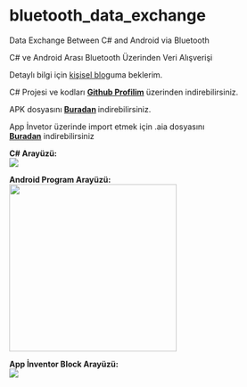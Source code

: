 # bluetooth_data_exchange
<p>Data Exchange Between C# and Android via Bluetooth</p>
<p>C# ve Android Arası Bluetooth Üzerinden Veri Alışverişi</p>

Detaylı bilgi için <a target="_blank" href="https://www.muminkoykiran.com/blog/2016/12/c-android-arasi-bluetooth-veri-alisverisi/">kişisel blog</a>uma beklerim.

C# Projesi ve kodları <a href="https://github.com/muminkoykiran/bluetooth_data_exchange"><strong>Github Profilim</strong></a> üzerinden indirebilirsiniz.

APK dosyasını <strong><a href="https://www.muminkoykiran.com/blog/wp-content/uploads/2016/12/CsharpAndroidArasiBluetoothVeriAlisverisi-apk.zip">Buradan</a> </strong>indirebilirsiniz.

App İnvetor üzerinde import etmek için .aia dosyasını <strong><a href="https://www.muminkoykiran.com/blog/wp-content/uploads/2016/12/CsharpAndroidArasiBluetoothVeriAlisverisi-aia.zip">Buradan</a></strong> indirebilirsiniz

<strong>C# Arayüzü:</strong><br />
<a href="https://www.muminkoykiran.com/blog/wp-content/uploads/2016/12/C-Android-Arası-Bluetooth-Veri-Alışverişi-C-Arayüzü.png"><img src="https://www.muminkoykiran.com/blog/wp-content/uploads/2016/12/C-Android-Arası-Bluetooth-Veri-Alışverişi-C-Arayüzü.png"/></a>

<strong>Android Program Arayüzü:</strong><br />
<a href="https://www.muminkoykiran.com/blog/wp-content/uploads/2016/12/C-Android-Arası-Bluetooth-Veri-Alışverişi-Android-Arayüzü.png"><img src="https://www.muminkoykiran.com/blog/wp-content/uploads/2016/12/C-Android-Arası-Bluetooth-Veri-Alışverişi-Android-Arayüzü.png" width="300" /></a>

<strong>App İnventor Block Arayüzü:</strong><br />
<a href="https://www.muminkoykiran.com/blog/wp-content/uploads/2016/12/C-Android-Arası-Bluetooth-Veri-Alışverişi-App-İnventor-Blok.png"><img src="https://www.muminkoykiran.com/blog/wp-content/uploads/2016/12/C-Android-Arası-Bluetooth-Veri-Alışverişi-App-İnventor-Blok.png" /></a>
